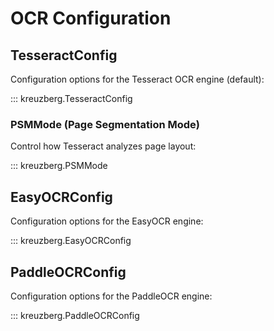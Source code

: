 # OCR Configuration

## TesseractConfig

Configuration options for the Tesseract OCR engine (default):

::: kreuzberg.TesseractConfig

### PSMMode (Page Segmentation Mode)

Control how Tesseract analyzes page layout:

::: kreuzberg.PSMMode

## EasyOCRConfig

Configuration options for the EasyOCR engine:

::: kreuzberg.EasyOCRConfig

## PaddleOCRConfig

Configuration options for the PaddleOCR engine:

::: kreuzberg.PaddleOCRConfig
